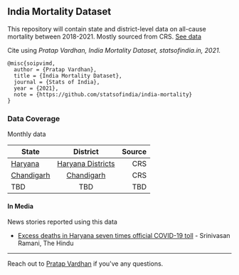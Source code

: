 ## India Mortality Dataset

This repository will contain state and district-level data on all-cause mortality between 2018-2021. Mostly sourced from CRS. [See data](#data-coverage)

Cite using *Pratap Vardhan, India Mortality Dataset, statsofindia.in, 2021.*

```
@misc{soipvimd,
  author = {Pratap Vardhan},
  title = {India Mortality Dataset},
  journal = {Stats of India},
  year = {2021},
  note = {https://github.com/statsofindia/india-mortality}
}
```

### Data Coverage

Monthly data

| State        | District           | Source  |
| ------------- |:-------------:| -----:|
| [Haryana](Haryana.csv) | [Haryana Districts](/district-level/Haryana-districts.csv) | CRS |
| [Chandigarh](Chandigarh.csv) | [Chandigarh](/district-level/Chandigarh-districts.csv) | CRS |
| TBD | TBD | TBD |


#### In Media

News stories reported using this data

- [Excess deaths in Haryana seven times official COVID-19 toll](https://www.thehindu.com/news/national/excess-deaths-in-haryana-seven-times-official-covid-19-toll/article35329023.ece) - Srinivasan Ramani, The Hindu

---

Reach out to [Pratap Vardhan](https://pratapvardhan.com/) if you've any questions.